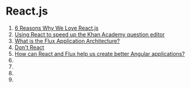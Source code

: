 # React.js

1. [6 Reasons Why We Love React.js](http://www.syncano.com/reactjs-reasons-why-part-1/)
1. [Using React to speed up the Khan Academy question editor](http://benalpert.com/2013/06/09/using-react-to-speed-up-khan-academy.html)
1. [What is the Flux Application Architecture?](https://medium.com/brigade-engineering/what-is-the-flux-application-architecture-b57ebca85b9e)
1. [Don't React](http://staltz.com/dont-react)
1. [How can React and Flux help us create better Angular applications?](https://medium.com/@gilbox/how-can-react-and-flux-help-us-create-better-stronger-faster-angular-applications-639247898fb)
1. []()
1. []()
1. []()
1. []()